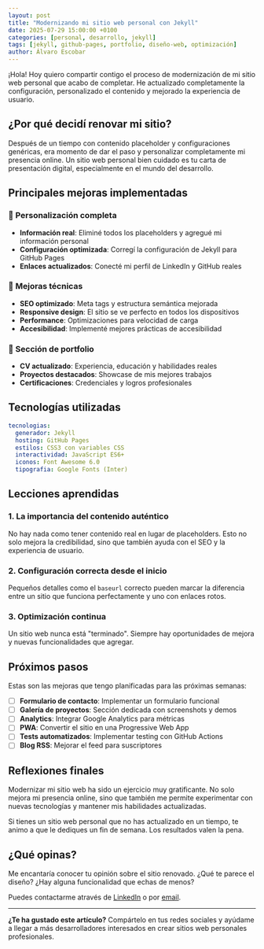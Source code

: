 ```yaml
---
layout: post
title: "Modernizando mi sitio web personal con Jekyll"
date: 2025-07-29 15:00:00 +0100
categories: [personal, desarrollo, jekyll]
tags: [jekyll, github-pages, portfolio, diseño-web, optimización]
author: Álvaro Escobar
---
```


¡Hola! Hoy quiero compartir contigo el proceso de modernización de mi sitio web personal que acabo de completar. He actualizado completamente la configuración, personalizado el contenido y mejorado la experiencia de usuario.

## ¿Por qué decidí renovar mi sitio?

Después de un tiempo con contenido placeholder y configuraciones genéricas, era momento de dar el paso y personalizar completamente mi presencia online. Un sitio web personal bien cuidado es tu carta de presentación digital, especialmente en el mundo del desarrollo.

## Principales mejoras implementadas

### 🎨 Personalización completa
- **Información real**: Eliminé todos los placeholders y agregué mi información personal
- **Configuración optimizada**: Corregí la configuración de Jekyll para GitHub Pages
- **Enlaces actualizados**: Conecté mi perfil de LinkedIn y GitHub reales

### 🚀 Mejoras técnicas
- **SEO optimizado**: Meta tags y estructura semántica mejorada
- **Responsive design**: El sitio se ve perfecto en todos los dispositivos
- **Performance**: Optimizaciones para velocidad de carga
- **Accesibilidad**: Implementé mejores prácticas de accesibilidad

### 💼 Sección de portfolio
- **CV actualizado**: Experiencia, educación y habilidades reales
- **Proyectos destacados**: Showcase de mis mejores trabajos
- **Certificaciones**: Credenciales y logros profesionales

## Tecnologías utilizadas

```yaml
tecnologias:
  generador: Jekyll
  hosting: GitHub Pages
  estilos: CSS3 con variables CSS
  interactividad: JavaScript ES6+
  iconos: Font Awesome 6.0
  tipografia: Google Fonts (Inter)
```

## Lecciones aprendidas

### 1. La importancia del contenido auténtico
No hay nada como tener contenido real en lugar de placeholders. Esto no solo mejora la credibilidad, sino que también ayuda con el SEO y la experiencia de usuario.

### 2. Configuración correcta desde el inicio
Pequeños detalles como el `baseurl` correcto pueden marcar la diferencia entre un sitio que funciona perfectamente y uno con enlaces rotos.

### 3. Optimización continua
Un sitio web nunca está "terminado". Siempre hay oportunidades de mejora y nuevas funcionalidades que agregar.

## Próximos pasos

Estas son las mejoras que tengo planificadas para las próximas semanas:

- [ ] **Formulario de contacto**: Implementar un formulario funcional
- [ ] **Galería de proyectos**: Sección dedicada con screenshots y demos
- [ ] **Analytics**: Integrar Google Analytics para métricas
- [ ] **PWA**: Convertir el sitio en una Progressive Web App
- [ ] **Tests automatizados**: Implementar testing con GitHub Actions
- [ ] **Blog RSS**: Mejorar el feed para suscriptores

## Reflexiones finales

Modernizar mi sitio web ha sido un ejercicio muy gratificante. No solo mejora mi presencia online, sino que también me permite experimentar con nuevas tecnologías y mantener mis habilidades actualizadas.

Si tienes un sitio web personal que no has actualizado en un tiempo, te animo a que le dediques un fin de semana. Los resultados valen la pena.

## ¿Qué opinas?

Me encantaría conocer tu opinión sobre el sitio renovado. ¿Qué te parece el diseño? ¿Hay alguna funcionalidad que echas de menos?

Puedes contactarme através de [LinkedIn](https://www.linkedin.com/in/alvaro-escobar/) o por [email](mailto:contacto@alvaro-escobar.dev).

---

**¿Te ha gustado este artículo?** Compártelo en tus redes sociales y ayúdame a llegar a más desarrolladores interesados en crear sitios web personales profesionales.
